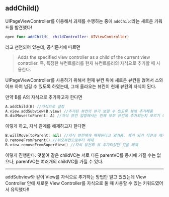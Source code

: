 ## addChild()
UIPageViewController를 이용해서 과제를 수행하는 중에 `addChild`라는 새로운 키워드를 발견했다!
```swift
open func addChild(_ childController: UIViewController)
```
라고 선언되어 있는데, 공식문서에 따르면 
> Adds the specified view controller as a child of the current view controller.
즉, 특정한 뷰컨트롤러를 현재 뷰컨트롤러의 자식으로 추가할 때 사용한다.

UIPageViewController를 사용하기 위해서 현재 뷰컨 위에 새로운 뷰컨을 얹어서 스와이프 하여 넘길 수 있도록 하였는데, 그때 올라오는 뷰컨이 현재 뷰컨의 자식이 된다. 

만약 B를 A의 자식으로 추가하고자 한다면
```swift
A.addChild(B) //자식으로 설정
A.view.addSubview(B.view) //추가된 뷰컨의 뷰가 보일 수 있도록 뷰에 추가해줌
B.didMove(toParent: A) //자식 뷰컨 입장에서는 언제 부모 뷰컨에 추가되는지 모르기 때문에 자식 뷰컨에게 추가 되는 시점을 알려주는 역할 didMove()는 추가 되기 직전, 직후를 알려준다. 
```
이렇게 하고,
자식 관계를 해제하고자 한다면
```swift
B.willMove(toParent: nil) //자식 뷰컨에게 해제된다고 알려줌, 제거 되기 직전과 제거된 후를 알려줌
B.removeFromParent() //부모뷰컨으로부터 해제
B.view.removeFromSuperView() //자식 뷰컨의 뷰 추가되었던 것을 해제
```
이렇게 진행한다.
덧붙여 같은 childVC는 서로 다른 parentVC를 동시에 가질 수는 없으나, parentVC는 여러개의 childVC를 가질 수 있다. 

----
addSubview와 같이 View를 자식으로 추가하는 방법만 알고 있었는데 View Controller 안에 새로운 View Controller를 자식으로 둘 때 사용할 수 있는 키워드였어서 유익했다!!
